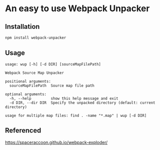 # An easy to use Webpack Unpacker

## Installation

```bash
npm install webpack-unpacker
```

## Usage

```
usage: wup [-h] [-d DIR] [sourceMapFilePath]

Webpack Source Map Unpacker

positional arguments:
  sourceMapFilePath  Source map file path

optional arguments:
  -h, --help         show this help message and exit
  -d DIR, --dir DIR  Specify the unpacked directory (default: current directory)

usage for multiple map files: find . -name "*.map" | wup [-d DIR]
```

## Referenced
https://spaceraccoon.github.io/webpack-exploder/